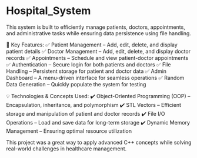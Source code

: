 # Hospital_System
This system is built to efficiently manage patients, doctors, appointments, and administrative tasks while ensuring data persistence using file handling.

🔹 Key Features:
✅ Patient Management – Add, edit, delete, and display patient details
✅ Doctor Management – Add, edit, delete, and display doctor records
✅ Appointments – Schedule and view patient-doctor appointments
✅ Authentication – Secure login for both patients and doctors
✅ File Handling – Persistent storage for patient and doctor data
✅ Admin Dashboard – A menu-driven interface for seamless operations
✅ Random Data Generation – Quickly populate the system for testing

💡 Technologies & Concepts Used:
✔️ Object-Oriented Programming (OOP) – Encapsulation, inheritance, and polymorphism
✔️ STL Vectors – Efficient storage and manipulation of patient and doctor records
✔️ File I/O Operations – Load and save data for long-term storage
✔️ Dynamic Memory Management – Ensuring optimal resource utilization

This project was a great way to apply advanced C++ concepts while solving real-world challenges in healthcare management.
